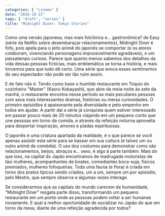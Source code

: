 ```yaml
---
categories: [ "cinema" ]
date: "2016-10-23"
tags: [ "draft", "series" ]
title: "Midnight Diner: Tokyo Stories"
---
```

Como uma versão japonesa, mas mais folclórica e... gastronômica? de
Easy (série da Netflix sobre desembaraçar relacionamentos), Midnight
Diner é fofo, pois apela para o jeito animê do japonês se comportar (e
os atores colaboram, vivenciando personagens impossivelmente agradáveis),
e um passatempo curioso. Parece que quanto menos sabemos dos detalhes da
vida dessas pessoas fictícias, mais emblemática se torna a história,
e mais torcemos para que tudo dê certo. Uma série que evoca esses
sentimentos do seu espectador não pode ser tão ruim assim.

E de fato não é. Tendo como base o humilde restaurante em Tóquio do
cozinheiro "Master" (Kaoru Kobayashi), que abre da meia-noite às sete da
manhã, o restaurante encontra nesse período as mais peculiares pessoas
com seus mais interessantes dramas, histórias ou meras curiosidades. O
primeiro episódios é apaixonante pela diversidade e pelo empenho
em todos em ajudar. A partir daí a série já conquista quem estiver
interessado em passar pouco mais de 20 minutos viajando em um pequeno
conto que une pessoas em torno da comida, e através da refeição noturna
aproveita para despertar inspiração, amores e piadas espirituosas.

O japonês é uma criatura apartada da realidade, é o que parece se
você apenas assistir esta série para se basear em sua cultura (e talvez
um ou outro animê de comédia). O uso dos costumes para demonstrar
como são relacionamentos, beijos, abraços e... sexo, é algo à parte
também. Mais do que isso, na capital do Japão encontramos de madrugada
motoristas de táxi mulheres, acompanhantes de boates, comediantes
boca-suja, físicos premiados, mulheres fofoqueiras. Toda uma fauna (e
flora) é criada em torno dos pratos típicos sendo criados, um a um,
sempre um por episódio, pelo Mestre, que sempre observa e algumas vezes
interage.

Se considerarmos que as capitais do mundo carecem de humanidade, "Midnight
Diner" resgata parte disso, transformando um pequeno restaurante em um
ponto onde as pessoas podem voltar a ser humanas novamente. E qual a
melhor oportunidade de socializar no Japão do que em torno da mesa,
diante de uma refeição agradecida por todos?
